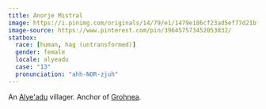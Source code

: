 ```yaml
---
title: Anorje Mistral
image: https://i.pinimg.com/originals/14/79/e1/1479e186cf23ad5ef77d21bf4514758a.png
image-source: https://www.pinterest.com/pin/396457573452053832/
statbox:
  race: [human, hag (untransformed)]
  gender: female
  locale: alyeadu
  case: "13"
  pronunciation: "ahh-NOR-zjuh"
---
```


An [Alye'adu](../locales/alyeadu) villager. Anchor of [Grohnea](grohnea).

